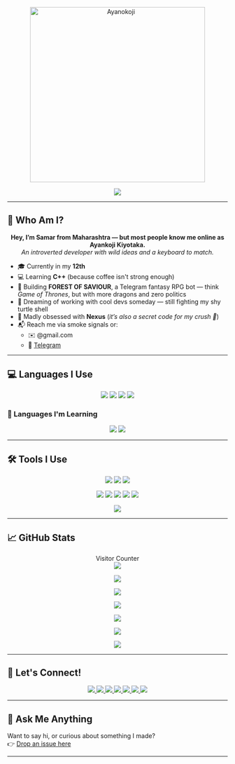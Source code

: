 <p align="center">
  <a href="https://t.me/akito_yamada_xd">
    <img src="https://files.catbox.moe/1bt91y.jpg" alt="Ayanokoji" height="400"/>
  </a>
</p>

<p align="center">
  <a href="https://github.com/Programmer-XD">
    <img src="https://readme-typing-svg.demolab.com/?lines=Full-stack%20Web%20and%20App%20Developer;Creative%20Telegram%20Bot%20Designer;Coding%20since%20Childhood;Always%20Exploring%20New%20Tech&font=Fira%20Code&center=true&width=500&height=50&color=f75c7e&vCenter=true&pause=1000&size=24" />
  </a>
</p>

---

## 👋 Who Am I?

<p align="center">
  <b>Hey, I’m Samar from Maharashtra — but most people know me online as Ayankoji Kiyotaka.</b><br>
  <i>An introverted developer with wild ideas and a keyboard to match.</i>
</p>

- 🎓 Currently in my **12th**
- 💻 Learning **C++** (because coffee isn't strong enough)
- 🐉 Building **FOREST OF SAVIOUR**, a Telegram fantasy RPG bot — think *Game of Thrones*, but with more dragons and zero politics
- 🤝 Dreaming of working with cool devs someday — still fighting my shy turtle shell
- 🎩 Madly obsessed with **Nexus** (*it’s also a secret code for my crush 🫣*)
- 📬 Reach me via smoke signals or:
  - ✉️ @gmail.com
  - 💬 [Telegram](https://telegram.me/akito_yamada_xd)

---

## 💻 Languages I Use

<p align="center">
  <img src="https://img.shields.io/badge/HTML5-E34F26?style=for-the-badge&logo=html5&logoColor=white"/>
  <img src="https://img.shields.io/badge/json-5E5C5C?style=for-the-badge&logo=json&logoColor=white"/>
  <img src="https://img.shields.io/badge/Python-FFD43B?style=for-the-badge&logo=python&logoColor=blue"/>
  <img src="https://img.shields.io/badge/Scratch-4D97FF?style=for-the-badge&logo=Scratch&logoColor=white"/>
</p>

### 🌱 Languages I'm Learning

<p align="center">
  <img src="https://img.shields.io/badge/JavaScript-323330?style=for-the-badge&logo=javascript&logoColor=F7DF1E"/>
  <img src="https://img.shields.io/badge/PHP-777BB4?style=for-the-badge&logo=php&logoColor=white"/>
</p>

---

## 🛠️ Tools I Use

<p align="center">
  <img src="https://img.shields.io/badge/Git-F05032?style=for-the-badge&logo=git&logoColor=white"/>
  <img src="https://img.shields.io/badge/Docker-2CA5E0?style=for-the-badge&logo=docker&logoColor=white"/>
  <img src="https://img.shields.io/badge/Heroku-430098?style=for-the-badge&logo=heroku&logoColor=white"/>
</p>

<p align="center">
  <img src="https://img.shields.io/badge/PostgreSQL-316192?style=for-the-badge&logo=postgresql&logoColor=white"/>
  <img src="https://img.shields.io/badge/SQLite-07405E?style=for-the-badge&logo=sqlite&logoColor=white"/>
  <img src="https://img.shields.io/badge/MySQL-00000F?style=for-the-badge&logo=mysql&logoColor=white"/>
  <img src="https://img.shields.io/badge/MongoDB-4EA94B?style=for-the-badge&logo=mongodb&logoColor=white"/>
  <img src="https://img.shields.io/badge/redis-%23DD0031.svg?style=for-the-badge&logo=redis&logoColor=white"/>
</p>

<p align="center">
  <img src="https://img.shields.io/badge/Visual%20Studio%20Code-0078d7.svg?style=for-the-badge&logo=visual-studio-code&logoColor=white"/>
</p>

---

## 📈 GitHub Stats

<p align="center">
  Visitor Counter<br>
  <img src="https://profile-counter.glitch.me/ishikki-akabane/count.svg" />
</p>

<p align="center">
  <img src="https://github-contribution-stats.vercel.app/api?username=ishikki-akabane&count_private=true&show_icons=true&theme=radical" />
</p>

<p align="center">
  <img src="https://denvercoder1-github-readme-stats.vercel.app/api/?username=ishikki-akabane&show_icons=True&include_all_commits=True&count_private=True&theme=react&hide_border=True&bg_color=1F222E&title_color=F85D7F&icon_color=F8D866" />
</p>

<p align="center">
  <img src="https://github-readme-streak-stats.herokuapp.com?user=ishikki-akabane&theme=tokyonight" />
</p>

<p align="center">
  <img src="https://github-readme-activity-graph.vercel.app/graph/?username=ishikki-akabane&bg_color=1F222E&color=F8D866&line=F85D7F&point=FFFFFF&hide_border=true" />
</p>

<p align="center">
  <img src="https://github-readme-stats.vercel.app/api/top-langs/?username=ishikki-akabane&layout=compact&theme=tokyonight" />
</p>

<p align="center">
  <img src="https://github-profile-trophy.vercel.app/?username=ishikki-akabane&theme=onedark" />
</p>

---

## 📲 Let's Connect!

<p align="center">
  <a href="https://telegram.me/ishikki_akabane">
    <img src="https://img.shields.io/badge/Telegram-2CA5E0?style=for-the-badge&logo=telegram&logoColor=white"/>
  </a>
  <a href="https://medium.com/@ishikki_akabane">
    <img src="https://img.shields.io/badge/Medium-12100E?style=for-the-badge&logo=medium&logoColor=white" />
  </a>
  <a href="mailto:ishikkiakabane@gmail.com">
    <img src="https://img.shields.io/badge/Gmail-D14836?style=for-the-badge&logo=gmail&logoColor=white" />
  </a>
  <a href="https://github.com/ishikki-akabane">
    <img src="https://img.shields.io/badge/GitHub-100000?style=for-the-badge&logo=github&logoColor=white"/>
  </a>
  <a href="https://www.instagram.com/ishikki_akabane/">
    <img src="https://img.shields.io/badge/Instagram-E4405F?style=for-the-badge&logo=instagram&logoColor=white" />
  </a>
  <a href="https://in.pinterest.com/ishikki_akabane/">
    <img src="https://img.shields.io/badge/Pinterest-%23E60023.svg?&style=for-the-badge&logo=Pinterest&logoColor=white" />
  </a>
  <a href="https://stackoverflow.com/users/19692121/ishikki-akabane">
    <img src="https://img.shields.io/badge/Stack_Overflow-FE7A16?style=for-the-badge&logo=stack-overflow&logoColor=white" />
  </a>
</p>

---

## 💬 Ask Me Anything

Want to say hi, or curious about something I made?  
👉 [Drop an issue here](https://github.com/ishikki-akabane/ishikki-akabane/issues)

---

